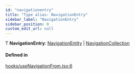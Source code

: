 ```yaml
---
id: "navigationentry"
title: "Type alias: NavigationEntry"
sidebar_label: "NavigationEntry"
sidebar_position: 0
custom_edit_url: null
---
```


Ƭ **NavigationEntry**: [NavigationEntity](navigationentity.md) \| [NavigationCollection](navigationcollection.md)

#### Defined in

[hooks/useNavigationFrom.tsx:6](https://github.com/Camberi/firecms/blob/b1328ad/src/hooks/useNavigationFrom.tsx#L6)
